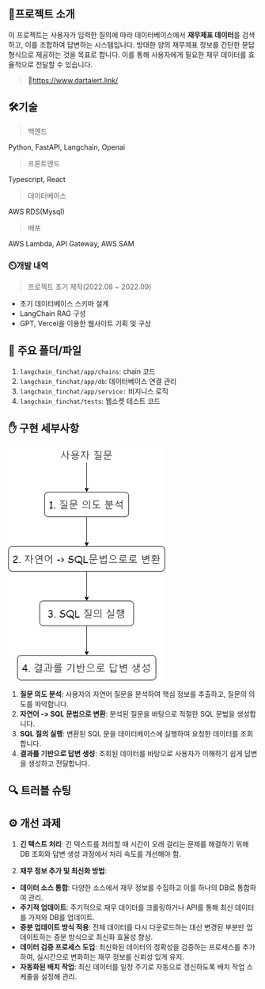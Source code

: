 ## :book:프로젝트 소개

 이 프로젝트는 사용자가 입력한 질의에 따라 데이터베이스에서 **재무제표 데이터**를 검색하고, 이를 조합하여 답변하는 시스템입니다. 방대한 양의 재무제표 정보를 간단한 문답 형식으로 제공하는 것을 목표로 합니다. 이를 통해 사용자에게 필요한 재무 데이터를 효율적으로 전달할 수 있습니다.

> :link:https://www.dartalert.link/



## 🛠️기술

> 백엔드

Python, FastAPI, Langchain, Openai 



> 프론트엔드

Typescript, React



> 데이터베이스

AWS RDS(Mysql)



> 배포

AWS Lambda, API Gateway, AWS SAM



### :timer_clock:개발 내역

> 프로젝트 초기 제작(2022.08 ~ 2022.09)

- 초기 데이터베이스 스키마 설계
- LangChain RAG 구성
- GPT, Vercel을 이용한 웹사이트 기획 및 구상



## :file_folder: 주요 폴더/파일


1. `langchain_finchat/app/chains`: chain 코드
2. `langchain_finchat/app/db`: 데이터베이스 연결 관리 
3. `langchain_finchat/app/service:` 비지니스 로직 
4. `langchain_finchat/tests`: 웹소켓 테스트 코드



## :hand: 구현 세부사항

<img src="./img/chat1.png">






1. **질문 의도 분석**: 사용자의 자연어 질문을 분석하여 핵심 정보를 추출하고, 질문의 의도를 파악합니다.
2. **자연어 -> SQL 문법으로 변환**: 분석된 질문을 바탕으로 적절한 SQL 문법을 생성합니다.
3. **SQL 질의 실행**: 변환된 SQL 문을 데이터베이스에 실행하여 요청한 데이터를 조회합니다.
4. **결과를 기반으로 답변 생성**: 조회된 데이터를 바탕으로 사용자가 이해하기 쉽게 답변을 생성하고 전달합니다.




## :mag: 트러블 슈팅





## :gear: 개선 과제

1. **긴 텍스트 처리**: 긴 텍스트를 처리할 때 시간이 오래 걸리는 문제를 해결하기 위해 DB 조회와 답변 생성 과정에서 처리 속도를 개선해야 함.

2. **재무 정보 추가 및 최신화 방법**:

- **데이터 소스 통합**: 다양한 소스에서 재무 정보를 수집하고 이를 하나의 DB로 통합하여 관리.
- **주기적 업데이트**: 주기적으로 재무 데이터를 크롤링하거나 API를 통해 최신 데이터를 가져와 DB를 업데이트.
- **증분 업데이트 방식 적용**: 전체 데이터를 다시 다운로드하는 대신 변경된 부분만 업데이트하는 증분 방식으로 최신화 효율성 향상.
- **데이터 검증 프로세스 도입**: 최신화된 데이터의 정확성을 검증하는 프로세스를 추가하여, 실시간으로 변화하는 재무 정보를 신뢰성 있게 유지.
- **자동화된 배치 작업**: 최신 데이터를 일정 주기로 자동으로 갱신하도록 배치 작업 스케줄을 설정해 관리.



